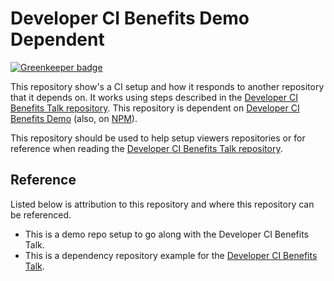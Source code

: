 <!-- ![Developer CI Benefits Demo Banner](https://jeffry.in/assets/developer-ci-benefits/developer-ci-benefits-demo.svg) -->

# Developer CI Benefits Demo Dependent

[![Greenkeeper badge](https://badges.greenkeeper.io/yowainwright/developer-ci-benefits-demo-dependent.svg)](https://greenkeeper.io/)

This repository show's a CI setup and how it responds to another repository that it depends on. It works using steps described in the [Developer CI Benefits Talk repository](https://github.com/yowainwright/developer-ci-benefits). This repository is dependent on [Developer CI Benefits Demo](https://github.com/yowainwright/developer-ci-benefits-demo) (also, on [NPM](https://www.npmjs.com/package/developer-ci-benefits-demo)).

This repository should be used to help setup viewers repositories or for reference when reading the  [Developer CI Benefits Talk repository](https://github.com/yowainwright/developer-ci-benefits).

## Reference

Listed below is attribution to this repository and where this repository can be referenced.

- This is a demo repo setup to go along with the Developer CI Benefits Talk.
- This is a dependency repository example for the [Developer CI Benefits Talk](https://github.com/yowainwright/developer-ci-benefits).
